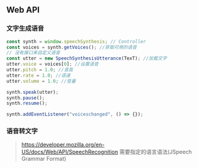 ## Web API

### 文字生成语音

```ts
const synth = window.speechSynthesis; // Controller
const voices = synth.getVoices(); //获取可用的语音
// 没有接口来自定义语音
const utter = new SpeechSynthesisUtterance(TexT); //加载文字
utter.voice = voices[0]; //设置语音
utter.pitch = 1.0; //音高
utter.rate = 1.0; //语速
utter.volume = 1.0; //音量

synth.speak(utter);
synth.pause();
synth.resume();

synth.addEventListener("voiceschanged", () => {});
```

### 语音转文字

> https://developer.mozilla.org/en-US/docs/Web/API/SpeechRecognition
> 需要指定的语言语法(JSpeech Grammar Format)
